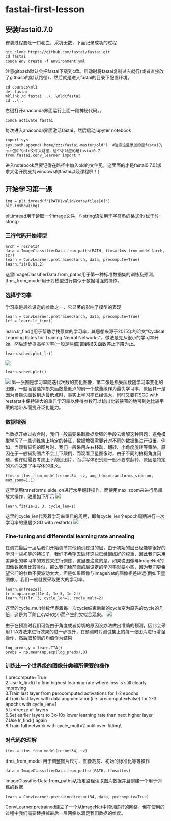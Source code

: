 # fastai-first-lesson
## 安装fastai0.7.0
安装过程要吐一口老血，采坑无数，下面记录成功的过程
```
git clone https://github.com/fastai/fastai.git
cd fastai
conda env create -f environment.yml
```
注意gitbash默认会把fastai下载到c盘。启动时将fastai复制过去就行(或者直接改了gitbash的默认路径)，然后就是进入fastai的目录下配置环境。
```
cd courses\ml1
del fastai
mklink /d fastai ..\..\old\fastai
cd ..\..
```
右键打开anaconda界面运行上面一段神秘代码。。
```
conda activate fastai
```
每次进入anaconda界面激活fastai，然后启动jupyter notebook

```
import sys
sys.path.append('home/zzz/fastai-master/old')  #注意这里添加的是fastai的git包中的old文件夹路径，这个才对应的是fastai0.7
from fastai.conv_learner import *
```
进入notebook后要记得在路径中加入old的文件见，这里面的才是fastai0.7.0(求求大佬开院支持windows的fastai以及课程叭！)

## 开始学习第一课
```
img = plt.imread(f'{PATH}valid/cats/files[0]')
plt.imshow(img)
```
plt.imread用于读取一个image文件，f-string语法用于字符串的格式化(优于%-string)

### 三行代码开始模型
```
arch = resnet34
data = ImageClassifierData.from_paths(PATH, tfms=tfms_from_model(arch, sz))
learn = ConvLearner.pretrained(arch, data, precompute=True)
learn.fit(0.01,2)
```
这里ImageClassifierData.from_paths用于第一种标准数据集的训练及预测，tfms_from_model用于对模型进行类似于数据增强的操作。


### 选择学习率
学习率是最难设定的参数之一，它显著的影响了模型的表现
```
learn = ConvLearner.pretrained(arch, data, precompute=True)
lrf = learn.lr_find()
```
learn.lr_find()用于帮助寻找最优的学习率，其思想来源于2015年的论文"Cyclical Learning Rates for Training Neural Networks"，做法是先从很小的学习率开始，然后逐步提高学习率(一般是两倍)直到损失函数停止下降为止。
```
learn.sched.plot_lr()
```
![](https://github.com/Hanbearhug/fastai-first-lesson/blob/master/%E8%BF%AD%E4%BB%A3%E5%AD%A6%E4%B9%A0%E7%8E%87%E5%9B%BE%E5%83%8F.png)
```
learn.sched.plot()
```
![](https://github.com/Hanbearhug/fastai-first-lesson/blob/master/%E5%AD%A6%E4%B9%A0%E7%8E%87%E6%8D%9F%E5%A4%B1%E5%9B%BE%E5%83%8F.png)
第一张图是学习率随迭代次数的变化图像，第二张是损失函数随学习率变化的图像，一般而言选择损失函数最低点的前一个数量级作为最优学习率，原因其一是因为当损失函数到达最低点时，事实上学习率已经偏大，同时又要在SGD with restarts中保持较大的重启学习率以使得参数可以跳出比较狭窄的地带到达比较平缓的地带从而提升泛化能力。

### 数据增强
当数据开始过拟合时，我们一般需要采取数据增强的手段去缓解这种问题，避免模型学习了一些训练集上特定的特征，数据增强需要针对不同的数据集进行设置，例如，当观看猫狗的图片时，我们一般采用左右移动、翻转、小角度旋转等策略，原因在于一般猫狗图片不会上下颠倒，而观看卫星图像时，由于不同的拍摄角度问题，也许就需要考虑上下颠倒图片，而手写体识别则一般不要求翻转，原因是特定的方向决定了手写体的含义。
```
tfms = tfms_from_model(resnet34, sz, aug_tfms=transforms_side_on, max_zoom=1.1)
```
这里使用transforms_side_on进行水平翻转操作，而使用max_zoom来进行局部放大操作，效果如下所示
![](https://github.com/Hanbearhug/fastai-first-lesson/blob/master/%E6%B0%B4%E5%B9%B3%E7%BF%BB%E8%BD%AC.png)

```
learn.fit(1e-2, 3, cycle_len=1)
```
这里的cycle_len代表着学习率重启的周期，即每cycle_len个epoch周期进行一次学习率的重启(SGD with restarts)
![](https://github.com/Hanbearhug/fastai-first-lesson/blob/master/SGD_with_starts.png)

### Fine-tuning and differential learning rate annealing
在调完最后一层后我们开始调节其他预训练过的层，由于初始的层已经能够很好的学习一些初等的特征了，我们不希望去破坏这些已经训练好的权重，因此我们采用差异化的学习率的方式来进行训练，这里要注意的是，如果说图像与ImageNet的图像数据集比较类似，那么我们给前面的层设定的学习率就要小些，因为我们更希望它们的参数不要波动太大，但是如果图像与ImageNet的图像相差较远(例如卫星图像)，我们一般就要采取更大的学习率。
```
learn.unfreeze()
lr = np.array([1e-4, 1e-3, 1e-2])
learn.fit(lr, 3, cycle_len=1, cycle_mult=2)
```
这里的cycle_mult参数代表着每一次cycle结束后新的cycle变为原先的cycle的几倍，这是为了防止cycle太小而产生的欠拟合现象。
![](https://github.com/Hanbearhug/fastai-first-lesson/blob/master/cycle_mult.png)

由于在预测时我们可能由于角度或者剪切的原因没办法做出准确的预测，因此会采用TTA方法来进行效果的进一步提升，在预测时对测试集上的每一张图片进行增强操作，然后取预测的均值作为结果
```
log_preds,y = learn.TTA()
probs = np.mean(np.exp(log_preds),0)
```
### 训练出一个世界级的图像分类器所需要的操作
1.precompute=True\
2.Use lr_find() to find highest learning rate where loss is still clearly improving\
3.Train last layer from perocomputed activations for 1-2 epochs\
4.Train last layer with data augmentation(i.e. precompute=False) for 2-3 epochs with cycle_len=1\
5.Unfreeze all layers\
6.Set earlier layers to 3x-10x lower learning rate than next higher layer\
7.Use lr_find() again\
8.Train full network with cycle_mult=2 until over-fitting\

### 对代码的理解
```
tfms = tfms_from_model(resnet34, sz)
```
tfms_from_model 用于调整图片尺寸、图像裁剪、初始的标准化等等操作
```
data = ImageClassifierData.from_paths([PATH, tfms=tfms)
```
ImageClassifierData.from_paths从指定路径读取图片数据并且创建一个用于训练的数据
```
learn = ConvLearner.pretrained(resnet34, data, precompute=True)
```
ConvLearner.pretrained建立了一个从ImageNet中预训练好的网络，但在使用的过程中我们需要替换掉最后一层网络以满足我们数据的维度。
